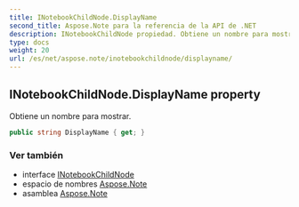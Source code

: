 ```yaml
---
title: INotebookChildNode.DisplayName
second_title: Aspose.Note para la referencia de la API de .NET
description: INotebookChildNode propiedad. Obtiene un nombre para mostrar.
type: docs
weight: 20
url: /es/net/aspose.note/inotebookchildnode/displayname/
---
```

## INotebookChildNode.DisplayName property

Obtiene un nombre para mostrar.

```csharp
public string DisplayName { get; }
```

### Ver también

* interface [INotebookChildNode](../)
* espacio de nombres [Aspose.Note](../../inotebookchildnode/)
* asamblea [Aspose.Note](../../../)


